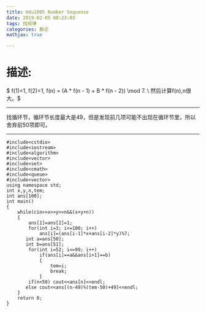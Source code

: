 ```yaml
---
title: Hdu1005 Number Sequence
date: 2019-02-05 00:23:03
tags: 找规律
categories: 数论
mathjax: true

---
```

# 描述:

$ f(1)=1, f(2)=1, f(n) = (A \* f(n - 1) + B \* f(n - 2)) \mod 7. \\
然后计算f(n),n很大。$

---
<!-- more -->

找循环节，循环节长度最大是49，但是发现前几项可能不出现在循环节里，所以舍弃前50项即可。

---
```
#include<cstdio>
#include<iostream>
#include<algorithm>
#include<vector>
#include<set>
#include<cmath>
#include<queue>
#include<vector>
using namespace std;
int x,y,n,tem;
int ans[100];
int main()
{
    while(cin>>x>>y>>n&&(x+y+n))
    {
        ans[1]=ans[2]=1;
        for(int i=3; i<=100; i++)
            ans[i]=(ans[i-1]*x+ans[i-2]*y)%7;
       int a=ans[50];
       int b=ans[51];
        for(int i=52; i<=99; i++)
            if(ans[i]==a&&ans[i+1]==b)
            {
                tem=i;
                break;
            }
        if(n<50) cout<<ans[n]<<endl;
       else cout<<ans[(n-49)%(tem-50)+49]<<endl;
    }
    return 0;
}
```
